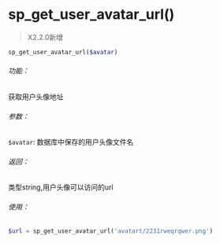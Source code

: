 # sp_get_user_avatar_url()

> X2.2.0新增

```php
sp_get_user_avatar_url($avatar)
```

###### 功能：
获取用户头像地址

###### 参数：
`$avatar`: 数据库中保存的用户头像文件名

###### 返回：
类型string,用户头像可以访问的url


###### 使用：
```php
$url = sp_get_user_avatar_url('avatart/2231rweqrqwer.png')
```
